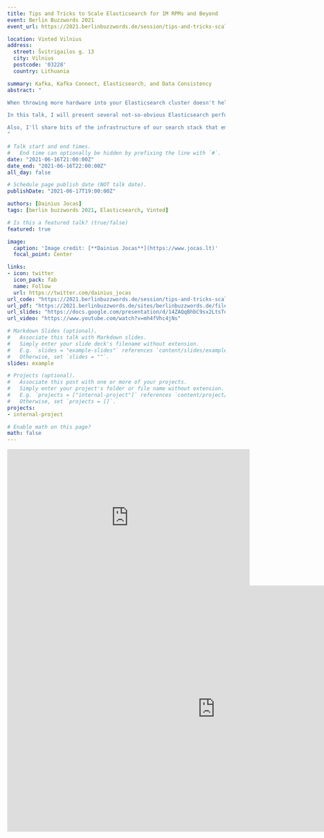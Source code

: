 ```yaml
---
title: Tips and Tricks to Scale Elasticsearch for 1M RPMs and Beyond
event: Berlin Buzzwords 2021
event_url: https://2021.berlinbuzzwords.de/session/tips-and-tricks-scale-elasticsearch-1m-rpms-and-beyond 

location: Vinted Vilnius
address:
  street: Švitrigailos g. 13
  city: Vilnius
  postcode: '03228'
  country: Lithuania

summary: Kafka, Kafka Connect, Elasticsearch, and Data Consistency 
abstract: "

When throwing more hardware into your Elasticsearch cluster doesn't help and your management tells you that this year the search traffic in our eCommerce site will triple.\n

In this talk, I will present several not-so-obvious Elasticsearch performance issues and provide some proven recipes on how to prevent/fix them.\n

Also, I'll share bits of the infrastructure of our search stack that empowered the team to experiment fast without impacting the production and scale Elasticsearch to handle 1M+ RPMs. 
"

# Talk start and end times.
#   End time can optionally be hidden by prefixing the line with `#`.
date: "2021-06-16T21:00:00Z"
date_end: "2021-06-16T22:00:00Z"
all_day: false

# Schedule page publish date (NOT talk date).
publishDate: "2021-06-17T19:00:00Z"

authors: [Dainius Jocas]
tags: [berlin buzzwords 2021, Elasticsearch, Vinted]

# Is this a featured talk? (true/false)
featured: true

image:
  caption: 'Image credit: [**Dainius Jocas**](https://www.jocas.lt)'
  focal_point: Center

links:
- icon: twitter
  icon_pack: fab
  name: Follow
  url: https://twitter.com/dainius_jocas
url_code: "https://2021.berlinbuzzwords.de/session/tips-and-tricks-scale-elasticsearch-1m-rpms-and-beyond"
url_pdf: "https://2021.berlinbuzzwords.de/sites/berlinbuzzwords.de/files/2021-06/Elasticsearch%20for%201M%20RPM%20beyond.pdf"
url_slides: "https://docs.google.com/presentation/d/14ZAQqBhbC9sx2LtsTojfnjkqYjfB85ootXX-4H1RUdo/edit?usp=sharing"
url_video: "https://www.youtube.com/watch?v=mh4fVhc4jNs"

# Markdown Slides (optional).
#   Associate this talk with Markdown slides.
#   Simply enter your slide deck's filename without extension.
#   E.g. `slides = "example-slides"` references `content/slides/example-slides.md`.
#   Otherwise, set `slides = ""`.
slides: example

# Projects (optional).
#   Associate this post with one or more of your projects.
#   Simply enter your project's folder or file name without extension.
#   E.g. `projects = ["internal-project"]` references `content/project/deep-learning/index.md`.
#   Otherwise, set `projects = []`.
projects:
- internal-project

# Enable math on this page?
math: false
---
```



<iframe width="560" height="315" src="https://www.youtube.com/embed/mh4fVhc4jNs" title="YouTube video player" frameborder="0" allow="accelerometer; autoplay; clipboard-write; encrypted-media; gyroscope; picture-in-picture" allowfullscreen></iframe>

<iframe src="https://docs.google.com/presentation/d/e/2PACX-1vQzfe8kznB3ykPLaI2g9Dpc50qs069hdPzS_oZz9gnl-bHyORdQE9wfoFztQ4YivPYgqoytZqmah3EM/embed?start=false&loop=false&delayms=3000" frameborder="0" width="960" height="569" allowfullscreen="true" mozallowfullscreen="true" webkitallowfullscreen="true"></iframe>
